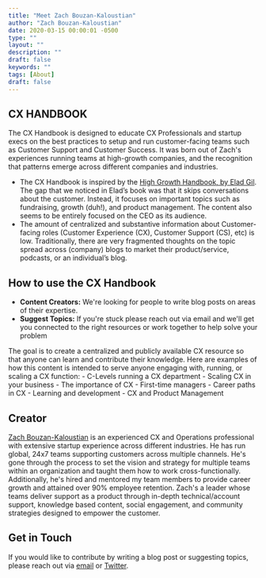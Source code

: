 ```yaml
---
title: "Meet Zach Bouzan-Kaloustian"
author: "Zach Bouzan-Kaloustian"
date: 2020-03-15 00:00:01 -0500
type: ""
layout: ""
description: ""
draft: false
keywords: ""
tags: [About]
draft: false
---
```


## CX HANDBOOK
The CX Handbook is designed to educate CX Professionals and startup execs on the best practices to setup and run customer-facing teams such as Customer Support and Customer Success. It was born out of Zach's experiences running teams at high-growth companies, and the recognition that patterns emerge across different companies and industries.

- The CX Handbook is inspired by the [High Growth Handbook, by Elad Gil](http://growth.eladgil.com/). The gap that we noticed in Elad’s book was that it skips conversations about the customer. Instead, it focuses on important topics such as fundraising, growth (duh!), and product management. The content also seems to be entirely focused on the CEO as its audience. 
- The amount of centralized and substantive information about Customer-facing roles (Customer Experience (CX), Customer Support (CS), etc) is low. Traditionally, there are very fragmented thoughts on the topic spread across (company) blogs to market their product/service, podcasts, or an individual’s blog. 


## How to use the CX Handbook

* **Content Creators:** We're looking for people to write blog posts on areas of their expertise. 
* **Suggest Topics:** If you're stuck please reach out via email and we'll get you connected to the right resources or work together to help solve your problem

The goal is to create a centralized and publicly available CX resource so that anyone can learn and contribute their knowledge. Here are examples of how this content is intended to serve anyone engaging with, running, or scaling a CX function:
    - C-Levels running a CX department 
    - Scaling CX in your business
    - The importance of CX
    - First-time managers
    - Career paths in CX
    - Learning and development
    - CX and Product Management 

## Creator
[Zach Bouzan-Kaloustian](https://www.linkedin.com/in/zacharybk) is an experienced CX and Operations professional with extensive startup experience across different industries. He has run global, 24x7 teams supporting customers across multiple channels. He's gone through the process to set the vision and strategy for multiple teams within an organization and taught them how to work cross-functionally. Additionally, he's hired and mentored my team members to provide career growth and attained over 90% employee retention. Zach's a leader whose teams deliver support as a product through in-depth technical/account support, knowledge based content, social engagement, and community strategies designed to empower the customer.

## Get in Touch
If you would like to contribute by writing a blog post or suggesting topics, please reach out via [email](mailto:zacharybk@gmail.com) or [Twitter](https://twitter.com/zacharybk).
